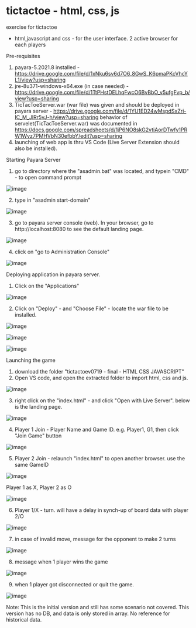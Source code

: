 # tictactoe - html, css, js
exercise for tictactoe
- html,javascript and css - for the user interface. 2 active browser for each players

Pre-requisites
1. payara-5.2021.8 installed - https://drive.google.com/file/d/1xNku6sv6d7O6_8GwS_K6pmaPKcVhcYL1/view?usp=sharing
2. jre-8u371-windows-x64.exe (in case needed) - https://drive.google.com/file/d/1TtPHstDELhqFwcO6BvBbO_v5ufgFvp_b/view?usp=sharing
3. TicTacToeServer.war (war file) was given and should be deployed in payara server - https://drive.google.com/file/d/1YU1ED24wMspdSxZri-IC_M_JlRr5vJ-h/view?usp=sharing
behavior of servelet(TicTacToeServer.war) was documented in https://docs.google.com/spreadsheets/d/1jP6NO8skG2vtiAorDTwfy1PRW1Wvz7PMHVbN30efbbY/edit?usp=sharing
4. launching of web app is thru VS Code (Live Server Extension should also be installed).

Starting Payara Server
1. go to directory where the "asadmin.bat" was located, and typein "CMD" - to open command prompt

![image](https://github.com/user-attachments/assets/2d5e611d-2743-43d5-87dc-0e916389aa1a)

2. type in "asadmin start-domain"

![image](https://github.com/user-attachments/assets/33a84b8e-8d44-4cf0-b0ec-606ec5519c8d)

3. go to payara server console (web). In your browser, go to http://localhost:8080 to see the default landing page.

![image](https://github.com/user-attachments/assets/34250165-c4b3-403d-8373-c46965d3e202)

4. click on "go to Administration Console"

![image](https://github.com/user-attachments/assets/c7e717fe-fcb1-4652-8ac8-362288c0e0df)

Deploying application in payara server.
1. Click on the "Applications"

![image](https://github.com/user-attachments/assets/8f534474-879c-4ea1-8d6c-888924462121)

2. Click on "Deploy" - and "Choose File" - locate the war file to be installed.

![image](https://github.com/user-attachments/assets/9cd1fdb6-d1dc-4680-9de1-4d8ecc77f5a3)

![image](https://github.com/user-attachments/assets/acf10c4d-de61-49f6-9377-2a6380ae8ade)

![image](https://github.com/user-attachments/assets/7ea30561-4e99-4581-8b6c-a62ed647b3fe)

Launching the game
1. download the folder "tictactoev0719 - final - HTML CSS JAVASCRIPT"
2. Open VS code, and open the extracted folder to import html, css and js.

![image](https://github.com/user-attachments/assets/4b17c02f-b3c7-483e-a94c-97605913b1d4)

3. right click on the "index.html" - and click "Open with Live Server". below is the landing page.

![image](https://github.com/user-attachments/assets/9d12cc51-93e1-4302-ae12-510133a23691)

4. Player 1 Join - Player Name and Game ID. e.g. Player1, G1, then click "Join Game" button

![image](https://github.com/user-attachments/assets/434472ba-009e-47c7-aa05-fcff4eed3319)

5. Player 2 Join - relaunch "index.html" to open another browser. use the same GameID

![image](https://github.com/user-attachments/assets/59bc2cc8-6e11-4f6c-bc0b-ac953e05ea12)

Player 1 as X, Player 2 as O

![image](https://github.com/user-attachments/assets/4c91fa4f-9143-4c7b-b0e3-bbbdaa1a5987)

6. Player 1/X - turn. will have a delay in synch-up of board data with player 2/O

![image](https://github.com/user-attachments/assets/e137c864-e086-43d1-b7ad-0c89ec8f15f6)

7. in case of invalid move, message for the opponent to make 2 turns

![image](https://github.com/user-attachments/assets/04c207e3-7398-4297-84a1-395372a44d7f)

8. message when 1 player wins the game

![image](https://github.com/user-attachments/assets/8dbc897c-841b-4b58-8150-d33f73b2fa0a)

9. when 1 player got disconnected or quit the game.

![image](https://github.com/user-attachments/assets/79d54870-6846-4845-8e62-2ab529e21baf)

Note:
This is the initial version and still has some scenario not covered. 
This version has no DB, and data is only stored in array. No reference for historical data.


